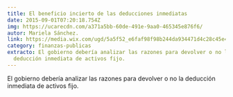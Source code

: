 ```yaml
---
title: El beneficio incierto de las deducciones inmediatas
date: 2015-09-01T07:20:18.754Z
img: https://ucarecdn.com/a371a5bb-60de-491e-9aa0-465345e876f6/
autor: Mariela Sánchez.
link: https://media.wix.com/ugd/5a5f52_e6faf98f98b244da934471d4c28c45e4.pdf
category: finanzas-publicas
extracto: El gobierno debería analizar las razones para devolver o no la
  deducción inmediata de activos fijo.
---
```

El gobierno debería analizar las razones para devolver o no la deducción inmediata de activos fijo.